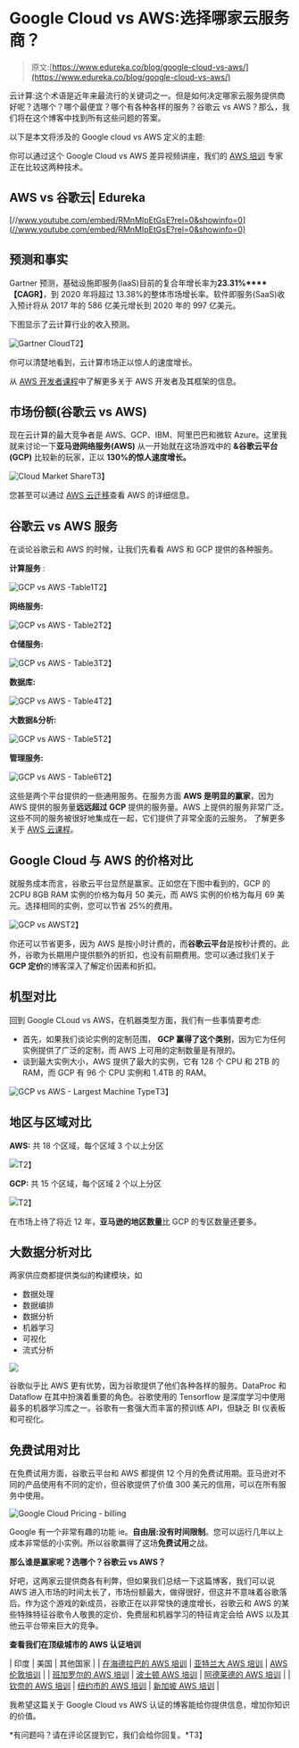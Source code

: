# Google Cloud vs AWS:选择哪家云服务商？

> 原文:[https://www.edureka.co/blog/google-cloud-vs-aws/](https://www.edureka.co/blog/google-cloud-vs-aws/)

云计算:这个术语是近年来最流行的关键词之一。但是如何决定哪家云服务提供商好呢？选哪个？哪个最便宜？哪个有各种各样的服务？谷歌云 vs AWS？那么，我们将在这个博客中找到所有这些问题的答案。

以下是本文将涉及的 Google cloud vs AWS 定义的主题:

你可以通过这个 Google Cloud vs AWS 差异视频讲座，我们的 [AWS 培训](https://www.edureka.co/aws-certification-training) 专家正在比较这两种技术。

## **AWS vs 谷歌云| Edureka**

[//www.youtube.com/embed/RMnMIpEtGsE?rel=0&showinfo=0](//www.youtube.com/embed/RMnMIpEtGsE?rel=0&showinfo=0)

## **预测和事实**

Gartner 预测，基础设施即服务(IaaS)目前的复合年增长率为**23.31%****【CAGR】**，到 2020 年将超过 13.38%的整体市场增长率。软件即服务(SaaS)收入预计将从 2017 年的 586 亿美元增长到 2020 年的 997 亿美元。

下图显示了云计算行业的收入预测。

![Gartner Cloud](../Images/2517c8f8c180fdb6848691c3f089874a.png)T2】

你可以清楚地看到，云计算市场正以惊人的速度增长。

从 [AWS 开发者课程](https://www.edureka.co/aws-developer-certification-training)中了解更多关于 AWS 开发者及其框架的信息。

## **市场份额(谷歌云 vs AWS)**

现在云计算的最大竞争者是 AWS、GCP、IBM、阿里巴巴和微软 Azure。这里我就来讨论一下**亚马逊网络服务(AWS)** 从一开始就在这场游戏中的 **&谷歌云平台(GCP)** 比较新的玩家，正以 **130%的惊人速度增长。**

![Cloud Market Share](../Images/6b7225e913a4e7d8743555945393f438.png)T3】

您甚至可以通过 [AWS 云迁移](https://www.edureka.co/migrating-to-aws)查看 AWS 的详细信息。

## **谷歌云 vs AWS 服务**

在谈论谷歌云和 AWS 的时候，让我们先看看 AWS 和 GCP 提供的各种服务。

**计算服务** :

![GCP vs AWS -Table1](../Images/37a8923b7d6076182ec81f39c03bf663.png)T2】

**网络服务:**

![GCP vs AWS - Table2](../Images/f9f8e29077f31268dcd6ea4a401f06cd.png)T2】

**仓储服务:**

![GCP vs AWS - Table3](../Images/bd0d984c9fca42eb070ee196556c9784.png)T2】

**数据库:**

![GCP vs AWS - Table4](../Images/b430b21003d29f6809e92d41ec70bb05.png)T2】

**大数据&分析:**

![GCP vs AWS - Table5](../Images/39e9757fb7d7d9011344e4cc890723da.png)T2】

**管理服务:**

![GCP vs AWS - Table6](../Images/671485423e18c3cb3585ce451f839f7f.png)T2】

这些是两个平台提供的一些通用服务。在服务方面 **AWS 是明显的赢家**，因为 AWS 提供的服务量**远远超过 GCP** 提供的服务量。AWS 上提供的服务非常广泛。这些不同的服务被很好地集成在一起，它们提供了非常全面的云服务。 了解更多关于 [AWS 云课程](https://www.edureka.co/masters-program/aws-cloud-certification-training)。

## **Google Cloud 与 AWS 的价格对比**

就服务成本而言，谷歌云平台显然是赢家。正如您在下图中看到的，GCP 的 2CPU 8GB RAM 实例的价格为每月 50 美元，而 AWS 实例的价格为每月 69 美元。选择相同的实例，您可以节省 25%的费用。

![GCP vs AWS](../Images/7a6337be5d01982d39eea459a84888a7.png)T2】

你还可以节省更多，因为 AWS 是按小时计费的，而**谷歌云平台**是按秒计费的。此外，谷歌为长期用户提供额外的折扣，也没有前期费用。您可以通过我们关于 **GCP 定价**的博客深入了解定价因素和折扣。

## **机型对比**

回到 Google CLoud vs AWS，在机器类型方面，我们有一些事情要考虑:

*   首先，如果我们谈论实例的定制范围， **GCP 赢得了这个类别**，因为它为任何实例提供了广泛的定制，而 AWS 上可用的定制数量是有限的。
*   谈到最大实例大小，AWS 提供了最大的实例，它有 128 个 CPU 和 2TB 的 RAM，而 GCP 有 96 个 CPU 实例和 1.4TB 的 RAM。

![GCP vs AWS - Largest Machine Type](../Images/23ecf8e71c1055a746ef801ef6e76cb7.png)T3】

## **地区与区域对比**

**AWS:** 共 18 个区域，每个区域 3 个以上分区

![](../Images/d692397a1e49fcc7d8a36cc7ea0d49a1.png)T2】

**GCP:** 共 15 个区域，每个区域 2 个以上分区

![](../Images/cd5f906dd08e98650fb7bf9cfb711059.png)T2】

在市场上待了将近 12 年，**亚马逊的地区数量**比 GCP 的专区数量还要多。

## **大数据分析对比**

两家供应商都提供类似的构建模块，如

*   数据处理
*   数据编排
*   数据分析
*   机器学习
*   可视化
*   流式分析

![](../Images/f77e0922cad7aac8e946597d75e63768.png)

谷歌似乎比 AWS 更有优势，因为谷歌提供了他们各种各样的服务。DataProc 和 Dataflow 在其中扮演着重要的角色。谷歌使用的 Tensorflow 是深度学习中使用最多的机器学习库之一。谷歌有一套强大而丰富的预训练 API，但缺乏 BI 仪表板和可视化。

## **免费试用对比**

在免费试用方面，谷歌云平台和 AWS 都提供 12 个月的免费试用期。亚马逊对不同的产品使用有不同的定价，但谷歌提供了价值 300 美元的信用，可以在所有服务中使用。

![Google Cloud Pricing - billing](../Images/8734d62e58994edb000301d422416612.png)

Google 有一个非常有趣的功能 ie。**自由层:没有时间限制**。您可以运行几年以上成本非常低的小实例。所以谷歌赢得了这场**免费试用**之战。

**那么谁是赢家呢？选哪个？谷歌云 vs AWS？**

好吧，这两家云提供商各有利弊，但如果我们总结一下这篇博客，我们可以说 AWS 进入市场的时间太长了，市场份额最大，做得很好，但这并不意味着谷歌落后。作为这个游戏的新成员，谷歌正在以非常快的速度增长，谷歌云和 AWS 的某些特殊特征谷歌令人敬畏的定价、免费层和机器学习的特征肯定会给 AWS 以及其他云平台带来巨大的竞争。

**查看我们在顶级城市的 AWS 认证培训**

| 印度 | 美国 | 其他国家 |
| [在海德拉巴的 AWS 培训](https://www.edureka.co/aws-certification-training-hyderabad) | [亚特兰大 AWS 培训](https://www.edureka.co/aws-certification-training-atlanta) | [AWS 伦敦培训](https://www.edureka.co/aws-certification-training-london) |
| [班加罗尔的 AWS 培训](https://www.edureka.co/aws-certification-training-bangalore) | [波士顿 AWS 培训](https://www.edureka.co/aws-certification-training-boston) | [阿德莱德的 AWS 培训](https://www.edureka.co/aws-certification-training-adelaide) |
| [钦奈的 AWS 培训](https://www.edureka.co/aws-certification-training-chennai) | [纽约市的 AWS 培训](https://www.edureka.co/aws-certification-training-new-york-city) | [新加坡 AWS 培训](https://www.edureka.co/aws-certification-training-singapore) |

我希望这篇关于 Google Cloud vs AWS 认证的博客能给你提供信息，增加你知识的价值。

*有问题吗？请在评论区提到它，我们会给你回复。*T3】